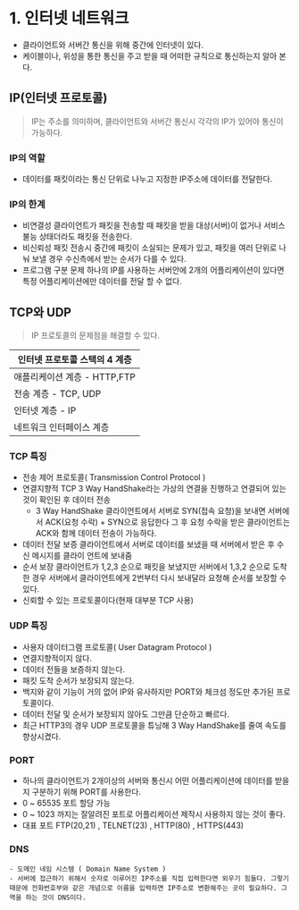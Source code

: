 # 1. 인터넷 네트워크

- 클라이언트와 서버간 통신을 위해 중간에 인터넷이 있다.
- 케이블이나, 위성을 통한 통신을 주고 받을 때 어떠한 규칙으로 통신하는지 알아 본다.

## IP(인터넷 프로토콜)

> IP는 주소를 의미하며, 클라이언트와 서버간 통신시 각각의 IP가 있어야 통신이 가능하다.

### IP의 역할

- 데이터를 패킷이라는 통신 단위로 나누고 지정한 IP주소에 데이터를 전달한다.

### IP의 한계

- 비연결성
      클라이언트가 패킷을 전송할 때 패킷을 받을 대상(서버)이 없거나 서비스 불능 상태더라도 패킷을 전송한다.
- 비신뢰성
      패킷 전송시 중간에 패킷이 소실되는 문제가 있고, 패킷을 여러 단위로 나눠 보낼 경우 수신측에서 받는 순서가 다를 수 있다.
- 프로그램 구분 문제
      하나의 IP를 사용하는 서버안에 2개의 어플리케이션이 있다면 특정 어플리케이션에만 데이터를 전달 할 수 없다.

## TCP와 UDP

> IP 프로토콜의 문제점을 해결할 수 있다.

| 인터넷 프로토콜 스택의 4 계층 |
| ----------------------------- |
| 애플리케이션 계층 - HTTP,FTP  |
| 전송 계층 - TCP, UDP          |
| 인터넷 계층 - IP              |
| 네트워크 인터페이스 계층      |

### TCP 특징

- 전송 제어 프로토콜( Transmission Control Protocol )
- 연결지향적
  TCP 3 Way HandShake라는 가상의 연결을 진행하고 연결되어 있는 것이 확인된 후 데이터 전송
  -   3 Way HandShake
    클라이언트에서 서버로 SYN(접속 요청)을 보내면 서버에서 ACK(요청 수락) + SYN으로 응답한다
    그 후 요청 수락을 받은 클라이언트는 ACK와 함께 데이터 전송이 가능하다.
- 데이터 전달 보증
  클라이언트에서 서버로 데이터를 보냈을 때 서버에서 받은 후 수신 메시지를 클라이 언트에 보내줌
- 순서 보장
  클라이언트가 1,2,3 순으로 패킷을 보냈지만 서버에서 1,3,2 순으로 도착한 경우 서버에서 클라이언트에게 2번부터 다시 보내달라 요청해 순서를 보장할 수 있다.
- 신뢰할 수 있는 프로토콜이다(현재 대부분 TCP 사용)

### UDP 특징

- 사용자 데이터그램 프로토콜( User Datagram Protocol )
- 연결지향적이지 않다.
- 데이터 전들을 보증하지 않는다.
- 패킷 도착 순서가 보장되지 않는다.
- 백지와 같이 기능이 거의 없어 IP와 유사하지만 PORT와 체크섬 정도만 추가된 프로토콜이다.
- 데이터 전달 및 순서가 보장되지 않아도 그만큼 단순하고 빠르다.
- 최근 HTTP3의 경우 UDP 프로토콜을 튜닝해 3 Way HandShake를 줄여 속도를 향상시켰다.

### PORT

- 하나의 클라이언트가 2개이상의 서버와 통신시 어떤 어플리케이션에 데이터를 받을지 구분하기 위해 PORT를 사용한다.
- 0 ~ 65535 포트 할당 가능
- 0 ~ 1023 까지는 잘알려진 포트로 어플리케이션 제작시 사용하지 않는 것이 좋다.
- 대표 포트
      FTP(20,21) , TELNET(23) , HTTP(80) , HTTPS(443)

### DNS

    - 도메인 네임 시스템 ( Domain Name System )
    - 서버에 접근하기 위해서 숫자로 이루어진 IP주소를 직접 입력한다면 외우기 힘들다. 그렇기 때문에 전화번호부와 같은 개념으로 이름을 입력하면 IP주소로 변환해주는 곳이 필요하다. 그 역을 하는 것이 DNS이다.
